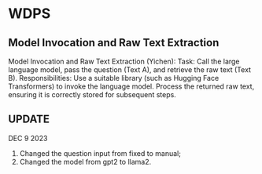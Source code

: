 # WDPS
## Model Invocation and Raw Text Extraction
Model Invocation and Raw Text Extraction (Yichen):
Task: Call the large language model, pass the question (Text A), and retrieve the raw text (Text B).
Responsibilities:
Use a suitable library (such as Hugging Face Transformers) to invoke the language model.
Process the returned raw text, ensuring it is correctly stored for subsequent steps.

## UPDATE
DEC 9 2023
1. Changed the question input from fixed to manual;
2. Changed the model from gpt2 to llama2.
